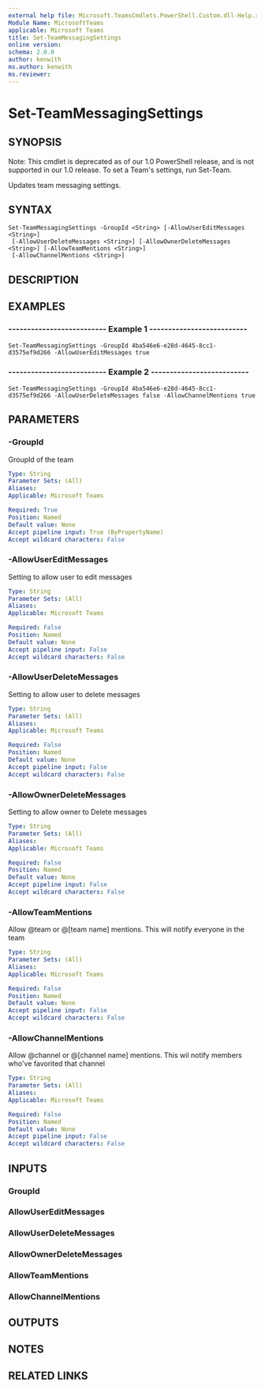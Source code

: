 ```yaml
---
external help file: Microsoft.TeamsCmdlets.PowerShell.Custom.dll-Help.xml
Module Name: MicrosoftTeams
applicable: Microsoft Teams
title: Set-TeamMessagingSettings
online version: 
schema: 2.0.0
author: kenwith
ms.author: kenwith
ms.reviewer:
---
```


# Set-TeamMessagingSettings

## SYNOPSIS
Note: This cmdlet is deprecated as of our 1.0 PowerShell release, and is not supported in our 1.0 release.  To set a Team's settings, run Set-Team.

Updates team messaging settings.

## SYNTAX

```
Set-TeamMessagingSettings -GroupId <String> [-AllowUserEditMessages <String>]
 [-AllowUserDeleteMessages <String>] [-AllowOwnerDeleteMessages <String>] [-AllowTeamMentions <String>]
 [-AllowChannelMentions <String>]
```

## DESCRIPTION

## EXAMPLES

### --------------------------  Example 1  --------------------------
```
Set-TeamMessagingSettings -GroupId 4ba546e6-e28d-4645-8cc1-d3575ef9d266 -AllowUserEditMessages true
```

### --------------------------  Example 2  --------------------------
```
Set-TeamMessagingSettings -GroupId 4ba546e6-e28d-4645-8cc1-d3575ef9d266 -AllowUserDeleteMessages false -AllowChannelMentions true
```

## PARAMETERS

### -GroupId
GroupId of the team

```yaml
Type: String
Parameter Sets: (All)
Aliases:
Applicable: Microsoft Teams

Required: True
Position: Named
Default value: None
Accept pipeline input: True (ByPropertyName)
Accept wildcard characters: False
```

### -AllowUserEditMessages
Setting to allow user to edit messages

```yaml
Type: String
Parameter Sets: (All)
Aliases:
Applicable: Microsoft Teams

Required: False
Position: Named
Default value: None
Accept pipeline input: False
Accept wildcard characters: False
```

### -AllowUserDeleteMessages
Setting to allow user to delete messages

```yaml
Type: String
Parameter Sets: (All)
Aliases:
Applicable: Microsoft Teams

Required: False
Position: Named
Default value: None
Accept pipeline input: False
Accept wildcard characters: False
```

### -AllowOwnerDeleteMessages
Setting to allow owner to Delete messages

```yaml
Type: String
Parameter Sets: (All)
Aliases:
Applicable: Microsoft Teams

Required: False
Position: Named
Default value: None
Accept pipeline input: False
Accept wildcard characters: False
```

### -AllowTeamMentions
Allow @team or @\[team name\] mentions.
This will notify everyone in the team

```yaml
Type: String
Parameter Sets: (All)
Aliases:
Applicable: Microsoft Teams

Required: False
Position: Named
Default value: None
Accept pipeline input: False
Accept wildcard characters: False
```

### -AllowChannelMentions
Allow @channel or @\[channel name\] mentions.
This wil notify members who've favorited that channel

```yaml
Type: String
Parameter Sets: (All)
Aliases:
Applicable: Microsoft Teams

Required: False
Position: Named
Default value: None
Accept pipeline input: False
Accept wildcard characters: False
```

## INPUTS

### GroupId

### AllowUserEditMessages

### AllowUserDeleteMessages

### AllowOwnerDeleteMessages

### AllowTeamMentions

### AllowChannelMentions

## OUTPUTS

## NOTES

## RELATED LINKS

